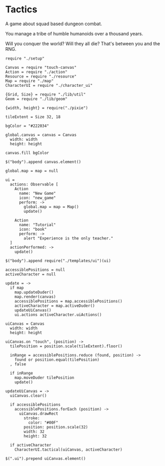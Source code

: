Tactics
=======

A game about squad based dungeon combat.

You manage a tribe of humble humanoids over a thousand years.

Will you conquer the world? Will they all die? That's between you and the RNG.

    require "./setup"

    Canvas = require "touch-canvas"
    Action = require "./action"
    Resource = require "./resource"
    Map = require "./map"
    CharacterUI = require "./character_ui"

    {Grid, Size} = require "./lib/util"
    Geom = require "./lib/geom"

    {width, height} = require("./pixie")

    tileExtent = Size 32, 18

    bgColor = "#222034"

    global.canvas = canvas = Canvas
      width: width
      height: height

    canvas.fill bgColor

    $("body").append canvas.element()

    global.map = map = null

    ui =
      actions: Observable [
        Action
          name: "New Game"
          icon: "new_game"
          perform: ->
            global.map = map = Map()
            update()

        Action
          name: "Tutorial"
          icon: "book"
          perform: ->
            alert "Experience is the only teacher."
      ]
      actionPerformed: ->
        update()

    $("body").append require("./templates/ui")(ui)

    accessiblePositions = null
    activeCharacter = null

    update = ->
      if map
        map.updateDuder()
        map.render(canvas)
        accessiblePositions = map.accessiblePositions()
        activeCharacter = map.activeDuder()
        updateUiCanvas()
        ui.actions activeCharacter.uiActions()

    uiCanvas = Canvas
      width: width
      height: height

    uiCanvas.on "touch", (position) ->
      tilePosition = position.scale(tileExtent).floor()

      inRange = accessiblePositions.reduce (found, position) ->
        found or position.equal(tilePosition)
      , false

      if inRange
        map.moveDuder tilePosition
        update()      

    updateUiCanvas = ->
      uiCanvas.clear()

      if accessiblePositions
        accessiblePositions.forEach (position) ->
          uiCanvas.drawRect
            stroke:
              color: "#00F"
            position: position.scale(32)
            width: 32
            height: 32

      if activeCharacter
        CharacterUI.tactical(uiCanvas, activeCharacter)

    $(".ui").prepend uiCanvas.element()
